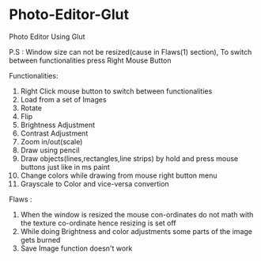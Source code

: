 # Photo-Editor-Glut
Photo Editor Using Glut

P.S : Window size can not be resized(cause in Flaws(1) section), To switch between functionalities press Right Mouse Button

Functionalities:
1. Right Click mouse button to switch between functionalities
2. Load from a set of Images
3. Rotate
4. Flip
5. Brightness Adjustment
6. Contrast Adjustment
7. Zoom in/out(scale)
8. Draw using pencil
7. Draw objects(lines,rectangles,line strips) by hold and press mouse buttons just like in ms paint
8. Change colors while drawing from mouse right button menu
9. Grayscale to Color and vice-versa convertion

Flaws :
1. When the window is resized the mouse con-ordinates do not math with the texture co-ordinate hence resizing is set off
2. While doing Brightness and color adjustments some parts of the image gets burned
3. Save Image function doesn't work
